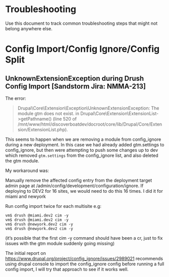 Troubleshooting
===

Use this document to track common troubleshooting steps that might not belong anywhere else.

# Config Import/Config Ignore/Config Split

## UnknownExtensionException during Drush Config Import [Sandstorm Jira: NMMA-213]

The error:
> Drupal\Core\Extension\Exception\UnknownExtensionException: The module gtm does not exist. in Drupal\Core\Extension\ExtensionList->getPathname() (line 520 of /mnt/www/html/discoverboatdev/docroot/core/lib/Drupal/Core/Extension/ExtensionList.php).

This seems to happen when we are removing a module from config_ignore during a new deployment. In this case we had already added gtm.settings to config_ignore, but then were attempting to push some changes up to dev which removed `gtm.settings` from the config_ignore list, and also deleted the gtm module.

My workaround was:

Manually remove the affected config entry from the deployment target admin page at /admin/config/development/configuration/ignore. If deploying to DEV2 for 16 sites, we would need to do this 16 times. I did it for miami and newyork

Run config import twice for each multisite e.g:

    vm$ drush @miami.dev2 cim -y
    vm$ drush @miami.dev2 cim -y
    vm$ drush @newyork.dev2 cim -y
    vm$ drush @newyork.dev2 cim -y

(it’s possible that the first cim -y command should have been a cr, just to fix issues with the gtm module suddenly going missing)

The initial report on https://www.drupal.org/project/config_ignore/issues/2989021 recommends using drupal console to import the config_ignore config before running a full config import, I will try that approach to see if it works well.
